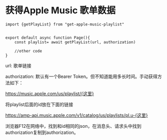 # 获得Apple Music 歌单数据

```
import {getPlayList} from "get-apple-music-playlist"


export default async function Page(){
    const playlist= await getPlayList(url, authorization)

    //other code
}
```

url: 歌单链接 

authorization: 默认有一个Bearer Token。但不知道能用多长时间。手动获得方法如下：

https://music.apple.com/us/playlist/{这里}

将playlist后面的id放在下面的链接

https://amp-api.music.apple.com/v1/catalog/us/playlists/pl.u-{这里}

浏览器F12在网络中，找到和id相同的json，在消息头、请求头中找到authorization复制到authorization。